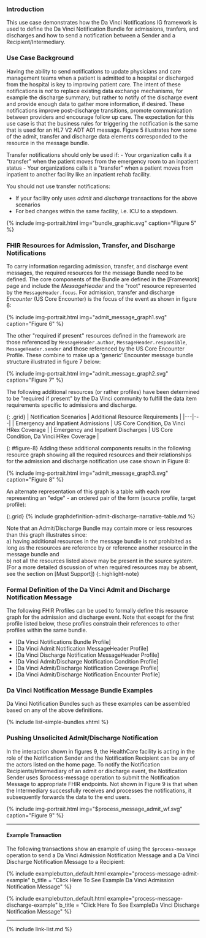 
###  Introduction

This use case demonstrates how the Da Vinci Notifications IG framework is used to define the Da Vinci Notification Bundle for admissions, tranfers, and discharges and how to send a notification between a Sender and a Recipient/Intermediary.

### Use Case Background

Having the ability to send notifications to update physicians and care management teams when a patient is admitted to a hospital or discharged from the hospital is key to improving patient care.  The intent of these notifications is *not* to replace existing data exchange mechanisms, for example the discharge summary; but rather to notify of the discharge event and provide enough data to gather more information, if desired. These notifications improve post-discharge transitions, promote communication between providers and encourage follow up care. The expectation for this use case is that the business rules for triggering the notification is the same that is used for an HL7 V2 ADT A01 message.  Figure 5 illustrates how some of the admit, transfer and discharge data elements corresponded to the resource in the message bundle.

<div markdown ="1" class="bg-info">
Transfer notifications should only be used if:
- Your organization calls it a "transfer" when the patient moves from the emergency room to an inpatient status
- Your organizations calls it a "transfer" when a patient moves from inpatient to another facility like an inpatient rehab facility.

You should not use transfer notifications:
- If your facility only uses *admit* and *discharge* transactions for the above scenarios
- For bed changes within the same facility, i.e. ICU to a stepdown.
</div>

{% include img-portrait.html img="bundle_graphic.svg" caption="Figure 5" %}

<!--
The Provider is notified when:

- A Patient is admitted to the hospital for inpatient or emergency care
- A Patient is discharged from the hospital
- A Patient is transferred from one care unit to another
-->

### FHIR Resources for Admission, Transfer, and Discharge Notifications

To carry information regarding admission, transfer, and discharge event messages, the required resources for the message Bundle need to be defined.  The core components of the Bundle are defined in the [Framework] page and include the *MessageHeader* and the "root" resource represented by the  `MessageHeader.focus`.  For admission, transfer and discharge *Encounter* (US Core Encounter) is the focus of the event as shown in figure 6:

{% include img-portrait.html img="admit_message_graph1.svg" caption="Figure 6" %}

The other "required if present" resources defined in the framework are those referenced by `MessageHeader.author`, `MessageHeader.responsible`, `MessageHeader.sender` and those referenced by the US Core Encounter Profile. These combine to make up a 'generic' Encounter message bundle structure illustrated in figure 7 below:


{% include img-portrait.html img="admit_message_graph2.svg" caption="Figure 7" %}

The following additional resources (or rather profiles) have been determined to be "required if present" by the Da Vinci community to fulfill the data item requirements specific to admissions and discharge.


{: .grid}
| ﻿Notification Scenarios | Additional Resource Requirements |
|---|---|
| Emergency and Inpatient Admissions | US Core Condition,  Da Vinci HRex Coverage |
| Emergency and Inpatient Discharges |  US Core Condition, Da Vinci HRex Coverage |

{: #figure-8}
Adding these additional components results in the following resource graph showing all the required resources and their relationships for the admission and discharge notification use case shown in Figure 8:

{% include img-portrait.html img="admit_message_graph3.svg" caption="Figure 8" %}

An alternate representation of this graph is a table with each row representing an "edge" - an ordered pair of the form (source profile, target profile):

{:.grid}
{% include graphdefinition-admit-discharge-narrative-table.md %}


Note that an Admit/Discharge Bundle may contain more or less resources than this graph illustrates since:  
a) having additional resources in the message bundle is not prohibited as long as the resources are reference by or reference another resource in the message bundle and  
b) not all the resources listed above may be present in the source system. (For a more detailed discussion of when required resources may be absent, see the section on [Must Support])
{:.highlight-note}

### Formal Definition of the Da Vinci Admit and Discharge Notification Message

The following FHIR Profiles can be used to formally define this resource graph for the admission and discharge event.  Note that except for the first profile listed below, these profiles constrain their references to other profiles within the same bundle.

- [Da Vinci Notifications Bundle Profile]
- [Da Vinci Admit Notification MessageHeader Profile]
- [Da Vinci Discharge Notification MessageHeader Profile]
- [Da Vinci Admit/Discharge Notification Condition Profile]
- [Da Vinci Admit/Discharge Notification Coverage Profile]
- [Da Vinci Admit/Discharge Notification Encounter Profile]

<!--
#### MessageDefinition and GraphDefinition
{:.no_toc}

The Following MessageDefinition and GraphDefinition can be used to formally define this resource graph for the admission and discharge event:

**MessageDefinition**

{% include list-simple-messagedefinitions.xhtml %}

**GraphDefinition**

{% include list-simple-graphdefinitions.xhtml %}

-->
<!--
- \* it is questionable whether Encounter.diagnosis.condition has been implemented by the EHR vendors - need to discuss with vendors.
- \** There is no Practitioner.endpoint element and an extension may be needed to implement.
- \*** MessageDefinition is used to formally define the Message content for a given event (e.g, an inpatient admission or discharge).  It defines the event and the focal and non focal Resources/Profiles that make up the message:
-->

### Da Vinci Notification Message Bundle Examples

Da Vinci Notification Bundles such as these examples can be assembled based on any of the above definitions.

{% include list-simple-bundles.xhtml %}

### Pushing Unsolicited Admit/Discharge Notification

In the interaction shown in figures 9, the HealthCare facility is acting in the role of the Notification Sender and the Notification Recipient can be any of the actors listed on the home page.  To notify the Notification Recipients/Intermediary of an admit or discharge event, the Notification Sender uses $process-message operation to submit the Notification Message to appropriate FHIR endpoints. Not shown in Figure 9 is that when the Intermediary successfully receives and processes the notifications, it subsequently forwards the data to the end users.

{% include img-portrait.html img="$process_message_admit_wf.svg" caption="Figure 9" %}

---

#### Example Transaction

The following transactions show an example of using the `$process-message` operation to send a Da Vinci Admission Notification Message and a Da Vinci Discharge Notification Message to a Recipient:

{% include examplebutton_default.html example="process-message-admit-example" b_title = "Click Here To See Example Da Vinci Admission Notification Message" %}

{% include examplebutton_default.html example="process-message-discharge-example" b_title = "Click Here To See ExampleDa Vinci Discharge Notification Message" %}

---

<!--{% raw %}

### FHIR Subscription Based Notification

The interaction diagram in figure 5 and 6 on the [Framework] page illustrates the sequences of events for subscribing for ADT Notifications and the subsequent notifications when the the event occurs.

{:.note-to-balloters}
Note to Balloters: We are actively seeking input on what additional work is needed to determine the best way to implement subscriptions for notification notification. See the [FHIR Subscription Based Notification] framework for further details.

{% endraw %}-->


{% include link-list.md %}
